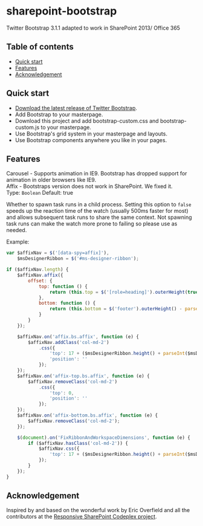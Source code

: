 sharepoint-bootstrap
====================

Twitter Bootstrap 3.1.1 adapted to work in SharePoint 2013/ Office 365



## Table of contents

 - [Quick start](#quick-start)
 - [Features](#features)
 - [Acknowledgement](#acknowledgement)


## Quick start

- [Download the latest release of Twitter Bootstrap](http://getbootstrap.com/).
- Add Bootstrap to your masterpage.
- Download this project and add bootstrap-custom.css and bootstrap-custom.js to your masterpage.
- Use Bootstrap's grid system in your masterpage and layouts.
- Use Bootstrap components anywhere you like in your pages.


## Features

Carousel - Supports animation in IE9. Bootstrap has dropped support for animation in older browsers like IE9.  
Affix - Bootstraps version does not work in SharePoint. We fixed it.  
Type: `Boolean`
Default: true

Whether to spawn task runs in a child process. Setting this option to `false` speeds up the reaction time of the watch (usually 500ms faster for most) and allows subsequent task runs to share the same context. Not spawning task runs can make the watch more prone to failing so please use as needed.

Example:
```js
var $affixNav = $('[data-spy=affix]'),
    $msDesignerRibbon = $('#ms-designer-ribbon');

if ($affixNav.length) {
    $affixNav.affix({
        offset: {
            top: function () {
                return (this.top = $('[role=heading]').outerHeight(true) + $('[role=menubar]').outerHeight(true));
            },
            bottom: function () {
                return (this.bottom = $('footer').outerHeight() - parseInt($('footer').css('margin-top'), 10));
            }
        }
    });

    $affixNav.on('affix.bs.affix', function (e) {
        $affixNav.addClass('col-md-2')
            .css({
                'top': 17 + ($msDesignerRibbon.height() + parseInt($msDesignerRibbon.css('margin-top'), 10)),
                'position': ''
            });
    });
    $affixNav.on('affix-top.bs.affix', function (e) {
        $affixNav.removeClass('col-md-2')
            .css({
                'top': 0,
                'position': ''
            });
    });
    $affixNav.on('affix-bottom.bs.affix', function (e) {
        $affixNav.removeClass('col-md-2');
    });

    $(document).on('FixRibbonAndWorkspaceDimensions', function (e) {
        if ($affixNav.hasClass('col-md-2')) {
            $affixNav.css({
                'top': 17 + ($msDesignerRibbon.height() + parseInt($msDesignerRibbon.css('margin-top'), 10))
            });
        }
    });
}
```

## Acknowledgement

Inspired by and based on the wonderful work by Eric Overfield and all the contributors
at the [Responsive SharePoint Codeplex project](https://responsivesharepoint.codeplex.com/).



